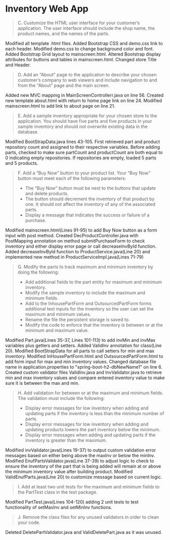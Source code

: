 # Inventory Web App

>C.  Customize the HTML user interface for your customer’s application. The user interface should include the shop name, the product names, and the names of the parts.
> 
Modified all template .html files.  Added Bootstrap CSS and demo.css link to each header.  Modified demo.css to change background color and font.    Added Bootstrap Grid layout to mainscreen.html. Altered Bootstrap display attributes for buttons and tables in mainscreen.html.  Changed store Title and Header.  

> D.  Add an “About” page to the application to describe your chosen customer’s company to web viewers and include navigation to and from the “About” page and the main screen.
> 
Added new MVC mapping in MainScreenControllerr.java on line 56.  Created new template about.html with return to home page link on line 24.  Modified mainscreen.html to add link to about page on line 21.

> E.  Add a sample inventory appropriate for your chosen store to the application. You should have five parts and five products in your sample inventory and should not overwrite existing data in the database.
> 
Modified BootStrapData.java lines 43-105.  First retrieved part and product repository count and assigned to their respective  variables.  Before adding parts, checked to make sure partCount and productCount are both equal to 0 indicating empty repositories.  If repositories are empty, loaded 5 parts and 5 products.

> F.  Add a “Buy Now” button to your product list. Your “Buy Now” button must meet each of the following parameters:
>- The “Buy Now” button must be next to the buttons that update and delete products.
>- The button should decrement the inventory of that product by one. It should not affect the inventory of any of the associated parts.
>-  Display a message that indicates the success or failure of a purchase.
> 
Modified mainscreen.html(Lines 91-95) to add Buy Now button as a form input with post method. Created DecProductController.java with PostMapping annotation on method submitPurchaseForm to check inventory and either display error page or call decreaseInvById function.  Added decreaseInvById function to ProductService.java(Line 20) and implemented new method in ProductServiceImpl.java(Lines 71-79)  

>G.  Modify the parts to track maximum and minimum inventory by doing the following:
>- Add additional fields to the part entity for maximum and minimum inventory.
>- Modify the sample inventory to include the maximum and minimum fields.
>- Add to the InhousePartForm and OutsourcedPartForm forms additional text inputs for the inventory so the user can set the maximum and minimum values.
>- Rename the file the persistent storage is saved to.
>- Modify the code to enforce that the inventory is between or at the minimum and maximum value.
>
Modified Part.java(Lines 35-37, Lines 101-113) to add invMin and invMax variables plus getters and setters.  Added ValidInv annotation for class(Line 20).  Modified BootStrapData for all parts to call setters for min and max inventory.  Modified InHousePartForm.html and OutsourcedPartForm.html to add form input for max and min inventory values.  Changed database file name in application.properties to "spring-boot-h2-dbNewName1" on line 6.  Created custom validator files ValidInv.java and InvValidator.java to retrieve min and max inventory values and compare entered inventory value to make sure it is between the max and min.
>H.  Add validation for between or at the maximum and minimum fields. The validation must include the following:
>- Display error messages for low inventory when adding and updating parts if the inventory is less than the minimum number of parts.
>- Display error messages for low inventory when adding and updating products lowers the part inventory below the minimum.
>- Display error messages when adding and updating parts if the inventory is greater than the maximum.
>
Modified invValidator.java(Lines 19-37) to output custom validation error messages based on either being above the maxInv or below the minInv.  Modified EnufPartsValidator.java(Line 37-39) to adjust logic to check to ensure the inventory of the part that is being added will remain at or above the minimum inventory value after building product.  Modified ValidEnufParts.java(Line 20) to customize message based on current logic.
>I.  Add at least two unit tests for the maximum and minimum fields to the PartTest class in the test package.
> 
Modified PartTest.java(Lines 104-120) adding 2 unit tests to test functionality of setMaxInv and setMinInv functions.
>J.  Remove the class files for any unused validators in order to clean your code.
> 
Deleted DeletePartValidator.java and ValidDeletePart.java as it was unused.